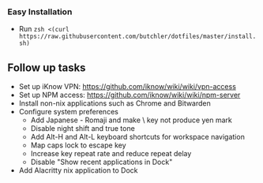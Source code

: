 ### Easy Installation

* Run `zsh <(curl https://raw.githubusercontent.com/butchler/dotfiles/master/install.sh)`

## Follow up tasks

- Set up iKnow VPN: https://github.com/iknow/wiki/wiki/vpn-access
- Set up NPM access: https://github.com/iknow/wiki/wiki/npm-server
- Install non-nix applications such as Chrome and Bitwarden
- Configure system preferences
  - Add Japanese - Romaji and make \ key not produce yen mark
  - Disable night shift and true tone
  - Add Alt-H and Alt-L keyboard shortcuts for workspace navigation
  - Map caps lock to escape key
  - Increase key repeat rate and reduce repeat delay
  - Disable "Show recent applications in Dock"
- Add Alacritty nix application to Dock
